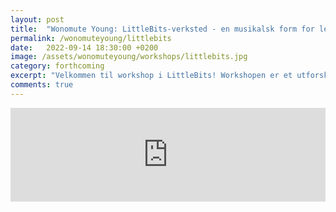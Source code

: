 ```yaml
---
layout: post
title:  "Wonomute Young: LittleBits-verksted - en musikalsk form for lego"
permalink: /wonomuteyoung/littlebits
date:   2022-09-14 18:30:00 +0200
image: /assets/wonomuteyoung/workshops/littlebits.jpg
category: forthcoming
excerpt: "Velkommen til workshop i LittleBits! Workshopen er et utforskende og hyggelig kurs som ikke krever noen forkunnskaper. LittleBits er et byggesett for å lage en synth. Workshopen er for jenter og ikke-binære i alderen 12-18 år og passer for alle som er nysgjerrige og har en utforskende spire i magen"
comments: true
---
```

<script type="text/javascript" src="https://nettskjema.no/static/js/external-embedding.js"></script><iframe class="nettskjema-iframe" src="https://nettskjema.no/a/264035?embed=1" title="Workshop i LittleBits" frameborder="0" width="100%">Hvis du kan lese dette, støtter ikke nettleseren din iframes.</iframe>